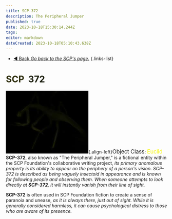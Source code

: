 ```yaml
---
title: SCP-372
description: The Peripheral Jumper
published: true
date: 2023-10-18T15:30:14.244Z
tags: 
editor: markdown
dateCreated: 2023-10-18T05:10:43.638Z
---
```


- [:arrow_backward: Back *Go back to the SCP's page.*](/en/game/scps#scps)
{.links-list}

# <font color="#2b2b06">SCP</font><font color="white">-</font><font color="#181b06">372</font>
![372.jpg](/images/roles/372.jpg){.align-left}<big>Object Class</big>: <font color="#f5f503"><big>Euclid</big></font>
**SCP-372**, also known as "The Peripheral Jumper," is a fictional entity within the SCP Foundation's collaborative writing project, *its primary anomalous property is its ability to appear on the periphery of a person's vision. SCP-372 is described as being vaguely insectoid in appearance and is known for following people and observing them. When someone attempts to look directly at **SCP-372**, it will instantly vanish from their line of sight.*

**SCP-372** is often used in SCP Foundation fiction to create a sense of paranoia and unease, *as it is always there, just out of sight. While it is generally considered harmless, it can cause psychological distress to those who are aware of its presence.*
